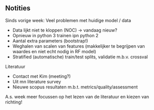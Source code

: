 ## Notities

Sinds vorige week:
Veel problemen met huidige model / data
- Data lijkt niet te kloppen (NOC) -> vandaag nieuw?
- Opnieuw in python 3 trainen ipn python 2
- Aantal extra parameters (bootstrap!)
- Weghalen van scalen van features (makkelijker te begrijpen van waardes en niet echt nodig in RF model)
- Stratified (automatische) train/test splits, validatie m.b.v. crossval

Literatuur
- Contact met Kim (meeting?)
- Uit mn literature survey
- Nieuwe scopus resultaten m.b.t. metrics/quality/assessment

A.s. week meer focussen op het lezen van de literatuur en kiezen van richting!
